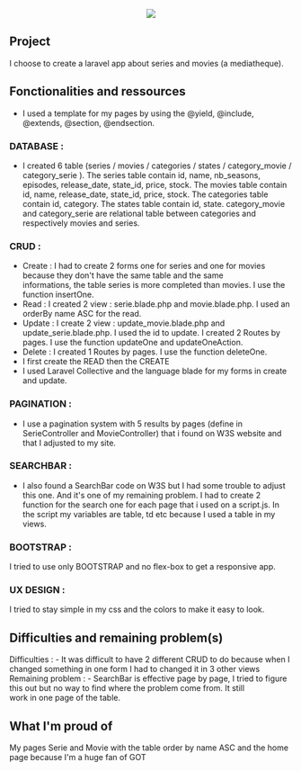 <p align="center"><img src="https://laravel.com/assets/img/components/logo-laravel.svg"></p>

## Project
  I choose to create a laravel app about series and movies (a mediatheque).


## Fonctionalities and ressources

  - I used a template for my pages by using the @yield, @include, @extends, @section, @endsection.

  ### DATABASE :
   - I created 6 table (series / movies / categories / states / category_movie / category_serie ). The series table contain
     id, name, nb_seasons, episodes, release_date, state_id, price, stock. The movies table contain id, name, release_date,
     state_id, price, stock. The categories table contain id, category. The states table contain id, state. category_movie and
     category_serie are relational table between categories and respectively movies and series.

  ### CRUD :
   - Create : I had to create 2 forms one for series and one for movies because they don't have the same table and the same  
     informations, the table series is more completed than movies. I use the function insertOne.
   - Read : I created 2 view : serie.blade.php and movie.blade.php. I used an orderBy name ASC for the read.
   - Update : I create 2 view : update_movie.blade.php and update_serie.blade.php. I used the id to update. I created 2 Routes
     by pages. I use the function updateOne and updateOneAction.
   - Delete : I created 1 Routes by pages. I use the function deleteOne.
   - I first create the READ then the CREATE
   - I used Laravel Collective and the language blade for my forms in create and update.

  ### PAGINATION :
  - I use a pagination system with 5 results by pages (define in SerieController and MovieController) that i found on W3S
    website and that I adjusted to my site.

  ### SEARCHBAR :
  - I also found a SearchBar code on W3S but I had some trouble to adjust this one. And it's one of my remaining problem. I had
    to create 2 function for the search one for each page that i used on a script.js. In the script my variables are table, td
    etc because I used a table in my views.

  ### BOOTSTRAP :
   I tried to use only BOOTSTRAP and no flex-box to get a responsive app.

  ### UX DESIGN :
   I tried to stay simple in my css and the colors to make it easy to look.

## Difficulties and remaining problem(s)
  Difficulties :
    - It was difficult to have 2 different CRUD to do because when I changed something in one form I had to changed it in 3 other views
  Remaining problem :
    - SearchBar is effective page by page, I tried to figure this out but no way to find where the problem come from. It still                   
      work in one page of the table.

## What I'm proud of
  My pages Serie and Movie with the table order by name ASC and the home page because I'm a huge fan of GOT
